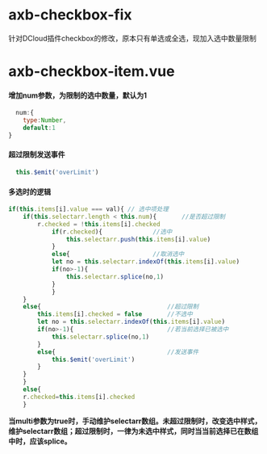 # axb-checkbox-fix
针对DCloud插件checkbox的修改，原本只有单选或全选，现加入选中数量限制  
# axb-checkbox-item.vue
#### 增加num参数，为限制的选中数量，默认为1  
```javascript
  num:{
	type:Number,
	default:1
}
```
#### 超过限制发送事件  
```javascript
  this.$emit('overLimit')
```
#### 多选时的逻辑
```javascript
if(this.items[i].value === val){ // 选中项处理
	if(this.selectarr.length < this.num){		//是否超过限制
		r.checked = !this.items[i].checked
			if(r.checked){				//选中
				this.selectarr.push(this.items[i].value)
			}
			else{						//取消选中
			let no = this.selectarr.indexOf(this.items[i].value)
			if(no>-1){
				this.selectarr.splice(no,1)
			}
			}
	}
	else{									//超过限制
		this.items[i].checked = false		//不选中
		let no = this.selectarr.indexOf(this.items[i].value)
		if(no>-1){							//若当前选择已被选中
			this.selectarr.splice(no,1)
		}
		else{								//发送事件
			this.$emit('overLimit')
		}
	}	
	}
	else{
	r.checked=this.items[i].checked
	}
```
**当multi参数为true时，手动维护selectarr数组。未超过限制时，改变选中样式，维护selectarr数组；超过限制时，一律为未选中样式，同时当当前选择已在数组中时，应该splice。**
